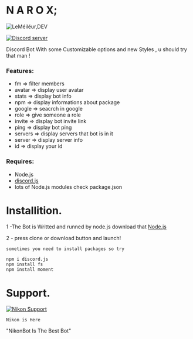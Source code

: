 # N A R O X; 
![LeMéiléur,DEV](https://cdn.discordapp.com/attachments/573232110475673607/573668832745619458/NB.png)

<a href="https://discord.gg/P96Cjzh"><img src="https://discordapp.com/api/guilds/514950689508818992/embed.png" alt="Discord server" /></a>

Discord Bot With some Customizable options and new Styles , u should try that man !
### Features:
- fm => filter members
- avatar => display user avatar
- stats => display bot info
- npm => display informations about package
- google => seacrch in google
- role <member> <rolename> => give someone a role
- invite => display bot invite link
- ping => display bot ping
- servers => display servers that bot is in it
- server => display server info
- id =>  display your id
### Requires:
- Node.js
- [discord.js](https://www.npmjs.com/package/discord.js)
- lots of Node.js modules check package.json
# Installition.
1 -The Bot is Writted and runned by node.js download that [Node.js](https://nodejs.org/en/download/)

2 - press clone or download button and launch!

`sometimes you need to install packages so try`
```fix
npm i discord.js
npm install fs
npm install moment
```

# Support.
[![Nikon Support](https://discordapp.com/api/guilds/574928675284451339/widget.png?style=banner4)](https://discord.gg/P96Cjzh)

` Nikon is Here `


"NikonBot Is The Best Bot"
